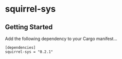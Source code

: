 # squirrel-sys

## Getting Started
Add the following dependency to your Cargo manifest...
```
[dependencies]
squirrel-sys = "0.2.1"
```
